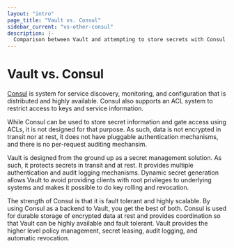 ```yaml
---
layout: "intro"
page_title: "Vault vs. Consul"
sidebar_current: "vs-other-consul"
description: |-
  Comparison between Vault and attempting to store secrets with Consul.
---
```


# Vault vs. Consul

[Consul](https://consul.io) is system for service discovery, monitoring,
and configuration that is distributed and highly available. Consul also
supports an ACL system to restrict access to keys and service information.

While Consul can be used to store secret information and gate access using
ACLs, it is not designed for that purpose. As such, data is not encrypted
in transit nor at rest, it does not have pluggable authentication mechanisms,
and there is no per-request auditing mechansim.

Vault is designed from the ground up as a secret management solution. As such,
it protects secrets in transit and at rest. It provides multiple authentication
and audit logging mechanisms. Dynamic secret generation allows Vault to avoid
providing clients with root privileges to underlying systems and makes
it possible to do key rolling and revocation.

The strength of Consul is that it is fault tolerant and highly scalable.
By using Consul as a backend to Vault, you get the best of both. Consul
is used for durable storage of encrypted data at rest and provides coordination
so that Vault can be highly available and fault tolerant. Vault provides
the higher level policy management, secret leasing, audit logging, and automatic
revocation.

